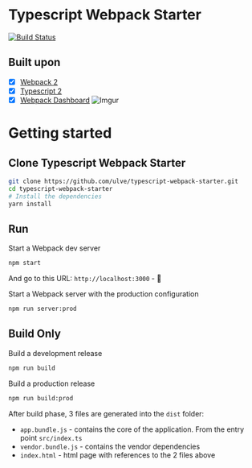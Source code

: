 # Typescript Webpack Starter
[![Build Status](https://travis-ci.org/ulve/typescript-webpack-starter.svg?branch=develop)](https://travis-ci.org/ulve/typescript-webpack-starter)

## Built upon

- [x] [Webpack 2](https://webpack.github.io/docs/roadmap.html#2)
- [x] [Typescript 2](https://blogs.msdn.microsoft.com/typescript/2016/07/11/announcing-typescript-2-0-beta/)
- [x] [Webpack Dashboard](https://github.com/FormidableLabs/webpack-dashboard)
![Imgur](http://i.imgur.com/pETTX85.png)

# Getting started

## Clone Typescript Webpack Starter

```bash
git clone https://github.com/ulve/typescript-webpack-starter.git
cd typescript-webpack-starter
# Install the dependencies
yarn install
```

## Run

Start a Webpack dev server 
```bash
npm start
```
And go to this URL: `http://localhost:3000` - 🎉

Start a Webpack server with the production configuration 
```bash
npm run server:prod
```


## Build Only
Build a development release
```bash
npm run build
```


Build a production release
```bash
npm run build:prod
```
After build phase, 3 files are generated into the `dist` folder:
- `app.bundle.js` - contains the core of the application. From the entry point `src/index.ts`
- `vendor.bundle.js` - contains the vendor dependencies
- `index.html` - html page with references to the 2 files above

